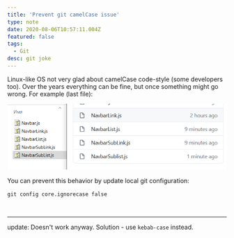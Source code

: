 ```yaml
---
title: 'Prevent git camelCase issue'
type: note
date: 2020-08-06T10:57:11.004Z
featured: false
tags:
  - Git
desc: git joke
---
```


Linux-like OS not very glad about camelCase code-style (some developers too). Over the years everything can be fine, but once something might go wrong. For example (last file):

![ignoring](./image_2020-08-06_22-10-02.png)

You can prevent this behavior by update local git configuration:

```shell{1}
git config core.ignorecase false
```

<br/>

---

update: Doesn't work anyway. Solution - use `kebab-case` instead.
